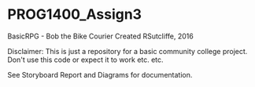 # PROG1400_Assign3
BasicRPG - Bob the Bike Courier
Created RSutcliffe, 2016


Disclaimer: This is just a repository for a basic community college project. Don't use this code or expect it to work etc. etc.

See Storyboard Report and Diagrams for documentation.
